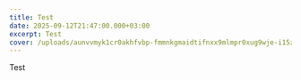 ```yaml
---
title: Test
date: 2025-09-12T21:47:00.000+03:00
excerpt: Test
cover: /uploads/aunvvmyk1cr0akhfvbp-fmmnkgmaidtifnxx9mlmpr0xug9wje-i15zbw9oiaptirxzwhp5-him0a8tegg56l-th.jpg
---
```

Test

